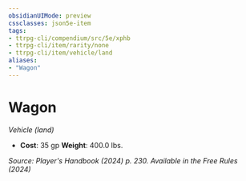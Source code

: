 ```yaml
---
obsidianUIMode: preview
cssclasses: json5e-item
tags:
- ttrpg-cli/compendium/src/5e/xphb
- ttrpg-cli/item/rarity/none
- ttrpg-cli/item/vehicle/land
aliases: 
- "Wagon"
---
```

# Wagon
*Vehicle (land)*  


- **Cost**: 35 gp
**Weight**: 400.0 lbs.

*Source: Player's Handbook (2024) p. 230. Available in the Free Rules (2024)*